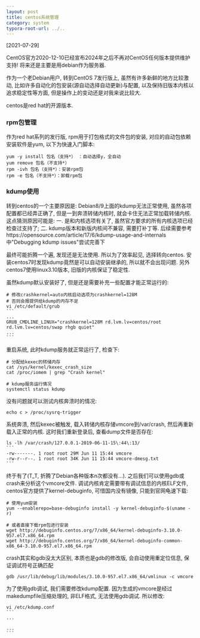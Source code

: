 ```yaml
---
layout: post
title: centos系统管理
category: system
typora-root-url: ../..
---
```


[2021-07-29]

CentOS官方2020-12-10已经宣布2024年之后不再对CentOS任何版本提供维护支持! 将来还是主要是用debian作为服务器.



作为一个老Debian用户, 转到CentOS 7发行版上, 虽然有许多新鲜的地方比较激动, 比如许多自动化的包安装(源自动选择自动更新)与配置, 以及保持旧版本内核以追求稳定性等方面, 但是操作上的变动还是对我来说比较大.

centos是red hat的开源版本.

### rpm包管理

作为red hat系列的发行版, rpm用于打包格式的文件包的安装, 对应的自动包依赖安装软件是yum, 以下为快速入门脚本:

```shell
yum -y install 包名（支持*） ：自动选择y，全自动
yum remove 包名（不支持*）
rpm -ivh 包名（支持*）：安装rpm包
rpm -e 包名（不支持*）：卸载rpm包
```



### kdump使用

转到centos的一个主要原因是: Debian8/9上面的kdump无法正常使用, 虽然各项配置都已经弄正确了, 但是一到奔溃转储内核时, 就会卡住无法正常加载转储内核. 这点猜测原因可能是: 一. 是和内核选项有关了, 虽然官方要求的所有内核选项已经检查过支持了; 二. kdump版本和新版内核间不兼容, 需要打补丁等. 后续需要参考https://opensource.com/article/17/6/kdump-usage-and-internals中"Debugging kdump issues"尝试完善下

最终可能折腾一个遍, 发现还是无法使用. 所以为了效率起见, 选择转向centos. 安装centos7时发现kdump竟然是可以自动安装继承的, 所以就不会出现问题. 另外centos7使用linux3.10版本, 旧版的内核保证了稳定性. 

虽然kdump默认安装好了, 但是还是需要补充一些配置才能正常运行的:

```shell
# 修改crashkernel=auto内核启动选项为crashkernel=128M
# 否则会报提供给kdump的内存不足
vi /etc/default/grub
​```
...
GRUB_CMDLINE_LINUX="crashkernel=128M rd.lvm.lv=centos/root rd.lvm.lv=centos/swap rhgb quiet"
...
​```
```

重启系统, 此时kdump服务就正常运行了, 检查下:

```shell
# 分配给kexec的转储内存
cat /sys/kernel/kexec_crash_size 
cat /proc/iomem | grep "Crash kernel"

# kdump服务运行情况
systemctl status kdump
```

没有问题就可以测试内核奔溃时的情况:

```shell
echo c > /proc/sysrq-trigger
```

系统奔溃, 然后kexec被触发, 载入转储内核存储vmcore到/var/crash, 然后再重新载入正常的内核. 这时我们重新登录后, 查看dump文件是否存在:

```shell
ls -lh /var/crash/127.0.0.1-2019-06-11-15\:44\:13/
​```
-rw-------. 1 root root 29M Jun 11 15:44 vmcore
-rw-r--r--. 1 root root 34K Jun 11 15:44 vmcore-dmesg.txt
​```
```

终于有了(T_T, 折腾了Debian各种版本n次都没有...). 之后我们可以使用gdb或crash来分析这个vmcore文件. 调试内核肯定需要带有调试信息的内核ELF文件, centos官方提供了kernel-debuginfo, 可惜国内没有镜像, 只能到官网龟速下载:

```shell
# 使用yum安装
yum --enablerepo=base-debuginfo install -y kernel-debuginfo-$(uname -r)

# 或者直接下载rpm包进行安装
wget http://debuginfo.centos.org/7/x86_64/kernel-debuginfo-3.10.0-957.el7.x86_64.rpm
wget http://debuginfo.centos.org/7/x86_64/kernel-debuginfo-common-x86_64-3.10.0-957.el7.x86_64.rpm
```

crash其实和gdb没太大区别, 本质也是gdb的修改版, 会自动使用重定位信息, 保证调试符号正确匹配

```shell
gdb /usr/lib/debug/lib/modules/3.10.0-957.el7.x86_64/vmlinux -c vmcore
```

为了使用gdb调试, 我们需要修改kdump配置. 因为生成的vmcore是经过makedumpfile压缩处理的, 非ELF格式, 无法使用gdb调试. 所以修改:

```shell
vi /etc/kdump.conf
​```
...

...
​```
```

